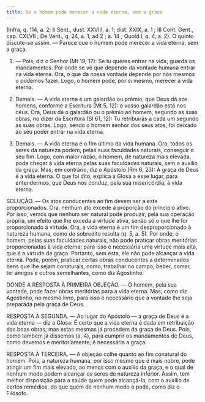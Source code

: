 ```yaml
---
title: Se o homem pode merecer a vida eterna, sem a graça
---
```


(Infra, q. 114, a. 2; II Sent., dust. XXVIII, a. 1; dist. XXIX, a. 1 ; III Cont. Gent., cap. CXLVII ; De Verit., q. 24, a. 1, ad 2 ; a. 14 ; Quold.I, q. 4, a. 2).
  O quinto discute-se assim. — Parece que o homem pode merecer a vida eterna, sem a graça.  

1. — Pois, diz o Senhor (Mt 19, 17): Se tu queres entrar na vida, guarda os mandamentos. Por onde se vê que depende da vontade humana entrar na vida eterna. Ora, o que da nossa vontade depende por nós mesmos o podemos fazer. Logo, o homem pode, por si mesmo, merecer a vida eterna.  

2. Demais. — A vida eterna é um galardão ou prêmio, que Deus dá aos homens, conforme a Escritura (Mt 5, 12): o vosso galardão está nos céus. Ora, Deus dá o galardão ou o prêmio ao homem, segundo as suas obras, no dizer da Escritura (Sl 61, 12): Tu retribuirás a cada um segundo as suas obras. Logo, sendo o homem senhor dos seus atos, foi deixado ao seu poder entrar na vida eterna.  

3. Demais. — A vida eterna é o fim último da vida humana. Ora, todos os seres da natureza podem, pelas suas faculdades naturais, conseguir o seu fim. Logo, com maior razão, o homem, de natureza mais elevada, pode chegar à vida eterna pelas suas faculdades naturais, sem o auxílio da graça.  Mas, em contrário, diz o Apóstolo (Rm 6, 23): A graça de Deus é a vida eterna. O que foi dito, explica a Glosa a esse lugar, para entendermos, que Deus nos conduz, pela sua misericórdia, à vida eterna.  

SOLUÇÃO. — Os atos conducentes ao fim devem ser a este proporcionados. Ora, nenhum ato excede à proporção do princípio ativo. Por isso, vemos que nenhum ser natural pode produzir, pela sua operação própria, um efeito que lhe exceda a virtude ativa, senão só o que lhe for proporcionado à virtude. Ora, a vida eterna é um fim desproporcionado à natureza humana, como do sobredito resulta (q. 5, a. 5). Por onde, o homem, pelas suas faculdades naturais, não pode praticar obras meritórias proporcionadas à vida eterna; para isso é necessária uma virtude mais alta, que é a virtude da graça. Portanto, sem esta, ele não pode alcançar a vida eterna. Pode, porém, praticar certas obras conducentes a determinados bens que lhe sejam conaturais, como, trabalhar no campo, beber, comer, ter amigos e outros semelhantes, como diz Agostinho.  

DONDE A RESPOSTA À PRIMEIRA OBJEÇÃO. — O homem, pela sua vontade, pode fazer obras meritórias para a vida eterna. Mas, como diz Agostinho, no mesmo livro, para isso é necessário que a vontade lhe seja preparada pela graça de Deus. 

RESPOSTA À SEGUNDA. — Ao lugar do Apóstolo — a graça de Deus é a vida eterna — diz a Glosa: É certo que a vida eterna é dada em retribuição das boas obras; mas estas mesmas já procedem da graça de Deus. Pois, como também já dissemos (a. 4), para cumprir os mandamentos de Deus, como devemos e meritoriamente, é necessária a graça.  

RESPOSTA À TERCEIRA. — A objeção colhe quanto ao fim conatural do homem. Pois, a natureza humana, por isso mesmo que é mais nobre, pode atingir um fim mais elevado, ao menos com o auxílio da graça, e o qual de nenhum modo podem alcançar os seres de natureza inferior. Assim, tem melhor disposição para a saúde quem pode alcançá-la, com o auxílio de certos remédios, do que quem de nenhum modo o pode, como diz o Filósofo.